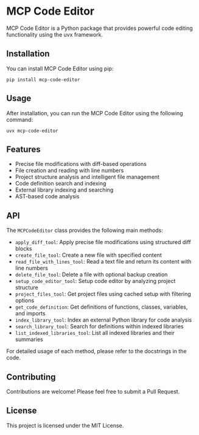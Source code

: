 # MCP Code Editor

MCP Code Editor is a Python package that provides powerful code editing functionality using the uvx framework.

## Installation

You can install MCP Code Editor using pip:

```
pip install mcp-code-editor
```

## Usage

After installation, you can run the MCP Code Editor using the following command:

```
uvx mcp-code-editor
```

## Features

- Precise file modifications with diff-based operations
- File creation and reading with line numbers
- Project structure analysis and intelligent file management
- Code definition search and indexing
- External library indexing and searching
- AST-based code analysis

## API

The `MCPCodeEditor` class provides the following main methods:

- `apply_diff_tool`: Apply precise file modifications using structured diff blocks
- `create_file_tool`: Create a new file with specified content
- `read_file_with_lines_tool`: Read a text file and return its content with line numbers
- `delete_file_tool`: Delete a file with optional backup creation
- `setup_code_editor_tool`: Setup code editor by analyzing project structure
- `project_files_tool`: Get project files using cached setup with filtering options
- `get_code_definition`: Get definitions of functions, classes, variables, and imports
- `index_library_tool`: Index an external Python library for code analysis
- `search_library_tool`: Search for definitions within indexed libraries
- `list_indexed_libraries_tool`: List all indexed libraries and their summaries

For detailed usage of each method, please refer to the docstrings in the code.

## Contributing

Contributions are welcome! Please feel free to submit a Pull Request.

## License

This project is licensed under the MIT License.